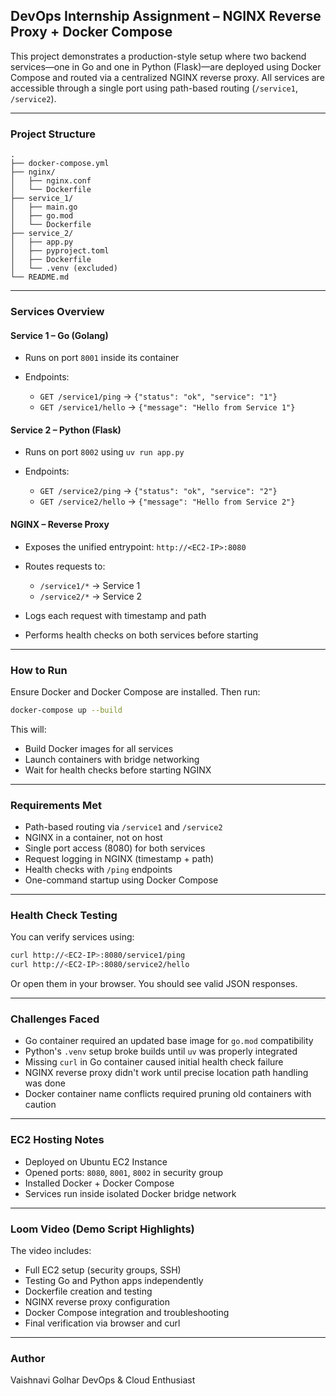 ## DevOps Internship Assignment – NGINX Reverse Proxy + Docker Compose

This project demonstrates a production-style setup where two backend services—one in Go and one in Python (Flask)—are deployed using Docker Compose and routed via a centralized NGINX reverse proxy. All services are accessible through a single port using path-based routing (`/service1`, `/service2`).

---

### Project Structure

```
.
├── docker-compose.yml
├── nginx/
│   ├── nginx.conf
│   └── Dockerfile
├── service_1/
│   ├── main.go
│   ├── go.mod
│   └── Dockerfile
├── service_2/
│   ├── app.py
│   ├── pyproject.toml
│   ├── Dockerfile
│   └── .venv (excluded)
└── README.md
```

---

### Services Overview

#### Service 1 – Go (Golang)

* Runs on port `8001` inside its container
* Endpoints:

  * `GET /service1/ping` → `{"status": "ok", "service": "1"}`
  * `GET /service1/hello` → `{"message": "Hello from Service 1"}`

#### Service 2 – Python (Flask)

* Runs on port `8002` using `uv run app.py`
* Endpoints:

  * `GET /service2/ping` → `{"status": "ok", "service": "2"}`
  * `GET /service2/hello` → `{"message": "Hello from Service 2"}`

#### NGINX – Reverse Proxy

* Exposes the unified entrypoint: `http://<EC2-IP>:8080`
* Routes requests to:

  * `/service1/*` → Service 1
  * `/service2/*` → Service 2
* Logs each request with timestamp and path
* Performs health checks on both services before starting

---

### How to Run

Ensure Docker and Docker Compose are installed. Then run:

```bash
docker-compose up --build
```

This will:

* Build Docker images for all services
* Launch containers with bridge networking
* Wait for health checks before starting NGINX

---

### Requirements Met

* Path-based routing via `/service1` and `/service2`
* NGINX in a container, not on host
* Single port access (8080) for both services
* Request logging in NGINX (timestamp + path)
* Health checks with `/ping` endpoints
* One-command startup using Docker Compose

---

### Health Check Testing

You can verify services using:

```bash
curl http://<EC2-IP>:8080/service1/ping
curl http://<EC2-IP>:8080/service2/hello
```

Or open them in your browser. You should see valid JSON responses.

---

### Challenges Faced

* Go container required an updated base image for `go.mod` compatibility
* Python's `.venv` setup broke builds until `uv` was properly integrated
* Missing `curl` in Go container caused initial health check failure
* NGINX reverse proxy didn't work until precise location path handling was done
* Docker container name conflicts required pruning old containers with caution

---

### EC2 Hosting Notes

* Deployed on Ubuntu EC2 Instance
* Opened ports: `8080`, `8001`, `8002` in security group
* Installed Docker + Docker Compose
* Services run inside isolated Docker bridge network

---

### Loom Video (Demo Script Highlights)

The video includes:

* Full EC2 setup (security groups, SSH)
* Testing Go and Python apps independently
* Dockerfile creation and testing
* NGINX reverse proxy configuration
* Docker Compose integration and troubleshooting
* Final verification via browser and curl

---

### Author

Vaishnavi Golhar
DevOps & Cloud Enthusiast
